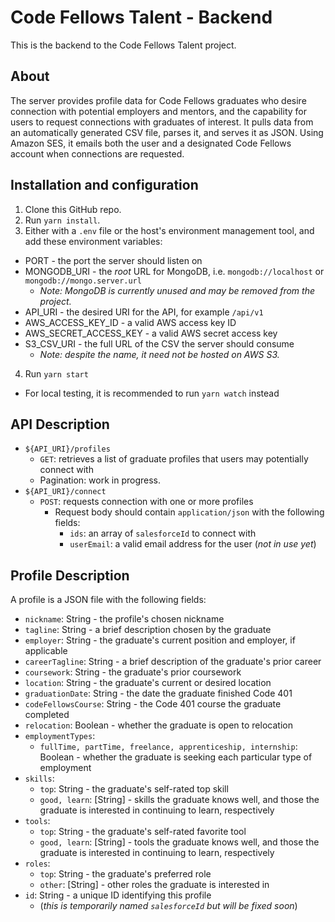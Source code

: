 # Code Fellows Talent - Backend

This is the backend to the Code Fellows Talent project.

## About

The server provides profile data for Code Fellows graduates who desire connection with potential employers and mentors, and the capability for users to request connections with graduates of interest. It pulls data from an automatically generated CSV file, parses it, and serves it as JSON. Using Amazon SES, it emails both the user and a designated Code Fellows account when connections are requested.

## Installation and configuration

1. Clone this GitHub repo.
2. Run `yarn install`.
3. Either with a `.env` file or the host's environment management tool, and add these environment variables:
  * PORT - the port the server should listen on
  * MONGODB_URI - the *root* URL for MongoDB, i.e. `mongodb://localhost` or `mongodb://mongo.server.url`
    * *Note: MongoDB is currently unused and may be removed from the project.*
  * API_URI - the desired URI for the API, for example `/api/v1`
  * AWS_ACCESS_KEY_ID - a valid AWS access key ID
  * AWS_SECRET_ACCESS_KEY - a valid AWS secret access key
  * S3_CSV_URI - the full URL of the CSV the server should consume
    * *Note: despite the name, it need not be hosted on AWS S3.*
4. Run `yarn start`
  * For local testing, it is recommended to run `yarn watch` instead

## API Description

* `${API_URI}/profiles`
  * `GET`: retrieves a list of graduate profiles that users may potentially connect with
  * Pagination: work in progress.
* `${API_URI}/connect`
  * `POST`: requests connection with one or more profiles
    * Request body should contain `application/json` with the following fields:
      * `ids`: an array of `salesforceId` to connect with
      * `userEmail`: a valid email address for the user (*not in use yet*)

## Profile Description

A profile is a JSON file with the following fields:

* `nickname`: String - the profile's chosen nickname
* `tagline`: String - a brief description chosen by the graduate
* `employer`: String - the graduate's current position and employer, if applicable
* `careerTagline`: String - a brief description of the graduate's prior career
* `coursework`: String - the graduate's prior coursework
* `location`: String - the graduate's current or desired location
* `graduationDate`: String - the date the graduate finished Code 401
* `codeFellowsCourse`: String - the Code 401 course the graduate completed
* `relocation`: Boolean - whether the graduate is open to relocation
* `employmentTypes`:
  * `fullTime, partTime, freelance, apprenticeship, internship`: Boolean - whether the graduate is seeking each particular type of employment
* `skills`:
  * `top`: String - the graduate's self-rated top skill
  * `good, learn`: [String] - skills the graduate knows well, and those the graduate is interested in continuing to learn, respectively
* `tools`:
  * `top`: String - the graduate's self-rated favorite tool
  * `good, learn`: [String] - tools the graduate knows well, and those the graduate is interested in continuing to learn, respectively
* `roles`:
  * `top`: String - the graduate's preferred role
  * `other`: [String] - other roles the graduate is interested in
* `id`: String - a unique ID identifying this profile
  * (*this is temporarily named `salesforceId` but will be fixed soon*)
